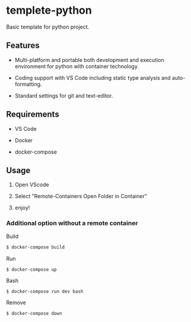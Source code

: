 # templete-python

Basic template for python project.

## Features

* Multi-platform and portable both development and execution environment for python with container technology.

* Coding support with VS Code including static type analysis and auto-formatting.

* Standard settings for git and text-editor.

## Requirements 

* VS Code

* Docker

* docker-compose 

## Usage

1. Open VScode

2. Select  "Remote-Containers Open Folder in Container"

3. enjoy!

### Additional option without a remote container

Build
```sh
$ docker-compose build
```

Run
```sh
$ docker-compose up
```

Bash
```
$ docker-compose run dev bash
```

Remove
```
$ docker-compose down
```
